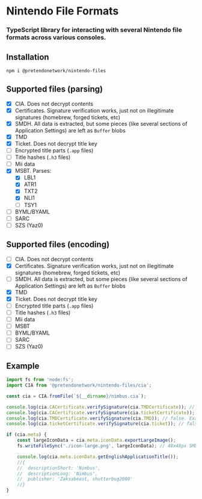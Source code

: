 # Nintendo File Formats
### TypeScript library for interacting with several Nintendo file formats across various consoles.

## Installation
```
npm i @pretendonetwork/nintendo-files
```

## Supported files (parsing)
- [x] CIA. Does not decrypt contents
- [x] Certificates. Signature verification works, just not on illegitimate signatures (homebrew, forged tickets, etc)
- [x] SMDH. All data is extracted, but some pieces (like several sections of Application Settings) are left as `Buffer` blobs
- [x] TMD
- [x] Ticket. Does not decrypt title key
- [ ] Encrypted title parts (`.app` files)
- [ ] Title hashes (`.h3` files)
- [ ] Mii data
- [x] MSBT. Parses:
  - [x] LBL1
  - [x] ATR1
  - [x] TXT2
  - [x] NLI1
  - [ ] TSY1
- [ ] BYML/BYAML
- [ ] SARC
- [ ] SZS (Yaz0)

## Supported files (encoding)
- [ ] CIA. Does not decrypt contents
- [x] Certificates. Signature verification works, just not on illegitimate signatures (homebrew, forged tickets, etc)
- [ ] SMDH. All data is extracted, but some pieces (like several sections of Application Settings) are left as `Buffer` blobs
- [x] TMD
- [x] Ticket. Does not decrypt title key
- [ ] Encrypted title parts (`.app` files)
- [ ] Title hashes (`.h3` files)
- [ ] Mii data
- [ ] MSBT
- [ ] BYML/BYAML
- [ ] SARC
- [ ] SZS (Yaz0)

## Example
```ts
import fs from 'node:fs';
import CIA from '@pretendonetwork/nintendo-files/cia';

const cia = CIA.fromFile(`${__dirname}/nimbus.cia`);

console.log(cia.CACertificate.verifySignature(cia.TMDCertificate)); // true. Certificates are signed by Nintendo, and should always pass
console.log(cia.CACertificate.verifySignature(cia.ticketCertificate)); // true. Certificates are signed by Nintendo, and should always pass
console.log(cia.TMDCertificate.verifySignature(cia.TMD)); // false. Example Nimbus is a homebrew title, not signed by Nintendo. Nintendo signatures return true
console.log(cia.ticketCertificate.verifySignature(cia.ticket)); // false. Example Nimbus is a homebrew title, not signed by Nintendo. Nintendo signatures return true

if (cia.meta) {
	const largeIconData = cia.meta.iconData.exportLargeImage();
	fs.writeFileSync('./icon-large.png', largeIconData); // 48x48px SMDH icon from the CIA meta section

	console.log(cia.meta.iconData.getEnglishApplicationTitle());
	//{
	//	descriptionShort: 'Nimbus',
	//	descriptionLong: 'Nimbus',
	//	publisher: 'Zaksabeast, shutterbug2000'
	//}
}
```